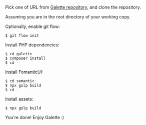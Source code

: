Pick one of URL from [Galette repository](http://doc.galette.eu/en/develop/development/git.html), and clone the repository.

Assuming you are in the root directory of your working copy.

Optionally, enable git flow:
```
$ git flow init
```

Install PHP dependencies:
```
$ cd galette
$ composer install
$ cd -
```

Install FomanticUI:
```
$ cd semantic
$ npx gulp build
$ cd -
```

Install assets:
```
$ npx gulp build
```

You're done! Enjoy Galette :)
